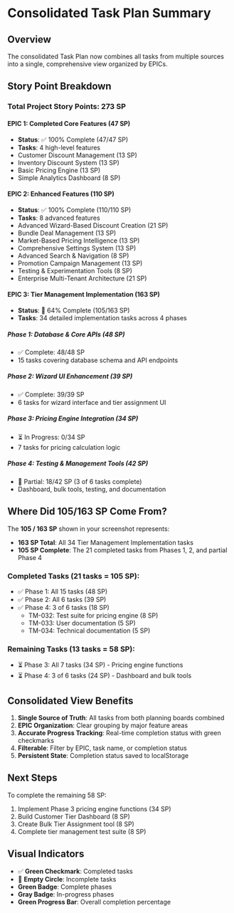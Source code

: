 # Consolidated Task Plan Summary

## Overview
The consolidated Task Plan now combines all tasks from multiple sources into a single, comprehensive view organized by EPICs.

## Story Point Breakdown

### Total Project Story Points: **273 SP**

#### EPIC 1: Completed Core Features (47 SP)
- **Status**: ✅ 100% Complete (47/47 SP)
- **Tasks**: 4 high-level features
- Customer Discount Management (13 SP)
- Inventory Discount System (13 SP)
- Basic Pricing Engine (13 SP)
- Simple Analytics Dashboard (8 SP)

#### EPIC 2: Enhanced Features (110 SP)
- **Status**: ✅ 100% Complete (110/110 SP)
- **Tasks**: 8 advanced features
- Advanced Wizard-Based Discount Creation (21 SP)
- Bundle Deal Management (13 SP)
- Market-Based Pricing Intelligence (13 SP)
- Comprehensive Settings System (13 SP)
- Advanced Search & Navigation (8 SP)
- Promotion Campaign Management (13 SP)
- Testing & Experimentation Tools (8 SP)
- Enterprise Multi-Tenant Architecture (21 SP)

#### EPIC 3: Tier Management Implementation (163 SP)
- **Status**: 🔄 64% Complete (105/163 SP)
- **Tasks**: 34 detailed implementation tasks across 4 phases

##### Phase 1: Database & Core APIs (48 SP)
- ✅ Complete: 48/48 SP
- 15 tasks covering database schema and API endpoints

##### Phase 2: Wizard UI Enhancement (39 SP)
- ✅ Complete: 39/39 SP
- 6 tasks for wizard interface and tier assignment UI

##### Phase 3: Pricing Engine Integration (34 SP)
- ⏳ In Progress: 0/34 SP
- 7 tasks for pricing calculation logic

##### Phase 4: Testing & Management Tools (42 SP)
- 🔄 Partial: 18/42 SP (3 of 6 tasks complete)
- Dashboard, bulk tools, testing, and documentation

## Where Did 105/163 SP Come From?

The **105 / 163 SP** shown in your screenshot represents:
- **163 SP Total**: All 34 Tier Management Implementation tasks
- **105 SP Complete**: The 21 completed tasks from Phases 1, 2, and partial Phase 4

### Completed Tasks (21 tasks = 105 SP):
- ✅ Phase 1: All 15 tasks (48 SP)
- ✅ Phase 2: All 6 tasks (39 SP)
- ✅ Phase 4: 3 of 6 tasks (18 SP)
  - TM-032: Test suite for pricing engine (8 SP)
  - TM-033: User documentation (5 SP)
  - TM-034: Technical documentation (5 SP)

### Remaining Tasks (13 tasks = 58 SP):
- ⏳ Phase 3: All 7 tasks (34 SP) - Pricing engine functions
- ⏳ Phase 4: 3 of 6 tasks (24 SP) - Dashboard and bulk tools

## Consolidated View Benefits

1. **Single Source of Truth**: All tasks from both planning boards combined
2. **EPIC Organization**: Clear grouping by major feature areas
3. **Accurate Progress Tracking**: Real-time completion status with green checkmarks
4. **Filterable**: Filter by EPIC, task name, or completion status
5. **Persistent State**: Completion status saved to localStorage

## Next Steps

To complete the remaining 58 SP:
1. Implement Phase 3 pricing engine functions (34 SP)
2. Build Customer Tier Dashboard (8 SP)
3. Create Bulk Tier Assignment tool (8 SP)
4. Complete tier management test suite (8 SP)

## Visual Indicators

- ✅ **Green Checkmark**: Completed tasks
- 🔄 **Empty Circle**: Incomplete tasks
- **Green Badge**: Complete phases
- **Gray Badge**: In-progress phases
- **Green Progress Bar**: Overall completion percentage
